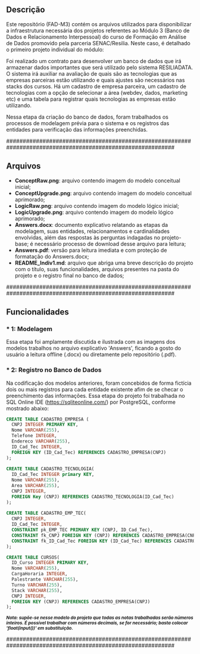 ## Descrição ##

Este repositório (FAD-M3) contém os arquivos utilizados para disponibilizar a infraestrutura necessária dos projetos referentes ao Módulo 3 (Banco de Dados e Relacionamento Interpessoal) do curso de Formação em Análise de Dados promovido pela parceria SENAC/Resilia. Neste caso, é detalhado o primeiro projeto individual do módulo:

Foi realizado um contrato para desenvolver um banco de dados que irá armazenar dados importantes que será utilizado pelo sistema RESILIADATA. O sistema irá auxiliar na avaliação de quais são as tecnologias que as empresas parceiras estão utilizando e quais ajustes são necessários nas stacks dos cursos. Há um cadastro de empresa parceira, um cadastro de tecnologias com a opção de selecionar a área (webdev, dados, marketing etc) e uma tabela para registrar quais tecnologias as empresas estão utilizando.

Nessa etapa da criação do banco de dados, foram trabalhados os processos de modelagem prévia para o sistema e os registros das entidades para verificação das informações preenchidas.


###########################################################################################################

## Arquivos ##

* **ConceptRaw.png**: arquivo contendo imagem do modelo conceitual inicial;
* **ConceptUpgrade.png**: arquivo contendo imagem do modelo conceitual aprimorado;
* **LogicRaw.png**: arquivo contendo imagem do modelo lógico inicial;
* **LogicUpgrade.png**: arquivo contendo imagem do modelo lógico aprimorado;
* **Answers.docx**: documento explicativo relatando as etapas da modelagem, suas entidades, relacionamentos e cardinalidades envolvidas, além das respostas às perguntas indagadas no projeto-base; é necessário processo de download desse arquivo para leitura;
* **Answers.pdf**: versão para leitura imediata e com proteção de formatação do Answers.docx;
* **README_Indiv1.md**: arquivo que abriga uma breve descrição do projeto com o título, suas funcionalidades, arquivos presentes na pasta do projeto e o registro final no banco de dados;


###########################################################################################################

## Funcionalidades ##

### * 1: Modelagem ###

Essa etapa foi amplamente discutida e ilustrada com as imagens dos modelos trabalhos no arquivo explicativo 'Answers', ficando a gosto do usuário a leitura offline (.docx) ou diretamente pelo repositório (.pdf).



### * 2: Registro no Banco de Dados ###

Na codificação dos modelos anteriores, foram concebidos de forma fictícia dois ou mais registros para cada entidade existente afim de se checar o preenchimento das informações. Essa etapa do projeto foi trabalhada no SQL Online IDE (https://sqliteonline.com/)  por PostgreSQL, conforme mostrado abaixo:

```sql
CREATE TABLE CADASTRO_EMPRESA (
  CNPJ INTEGER PRIMARY KEY,
  Nome VARCHAR(255),
  Telefone INTEGER,
  Endereco VARCHAR(255),
  ID_Cad_Tec INTEGER,
  FOREIGN KEY (ID_Cad_Tec) REFERENCES CADASTRO_EMPRESA(CNPJ)
);
 
CREATE TABLE CADASTRO_TECNOLOGIA(
  ID_Cad_Tec INTEGER primary KEY,
  Nome VARCHAR(255),
  Area VARCHAR(255),
  CNPJ INTEGER,
  FOREIGN Key (CNPJ) REFERENCES CADASTRO_TECNOLOGIA(ID_Cad_Tec)
);
 
CREATE TABLE CADASTRO_EMP_TEC(
  CNPJ INTEGER,
  ID_Cad_Tec INTEGER,
  CONSTRAINT pk_EMP_TEC PRIMARY KEY (CNPJ, ID_Cad_Tec),
  CONSTRAINT fk_CNPJ FOREIGN KEY (CNPJ) REFERENCES CADASTRO_EMPRESA(CNPJ),
  CONSTRAINT fk_ID_Cad_Tec FOREIGN KEY (ID_Cad_Tec) REFERENCES CADASTRO_TECNOLOGIA(ID_Cad_Tec)
);

CREATE TABLE CURSOS(
  ID_Curso INTEGER PRIMARY KEY,
  Nome VARCHAR(255),
  CargaHoraria INTEGER,
  Palestrante VARCHAR(255),
  Turno VARCHAR(255),
  Stack VARCHAR(255),
  CNPJ INTEGER,
  FOREIGN KEY (CNPJ) REFERENCES CADASTRO_EMPRESA(CNPJ) 
);
```

<sub>***Nota: supõe-se nesse modelo do projeto que todas as notas trabalhadas serão números inteiros. É possível trabalhar com números decimais, se for necessário; basta colocar 'float(input())' em substituição.***</sub>


###########################################################################################################
